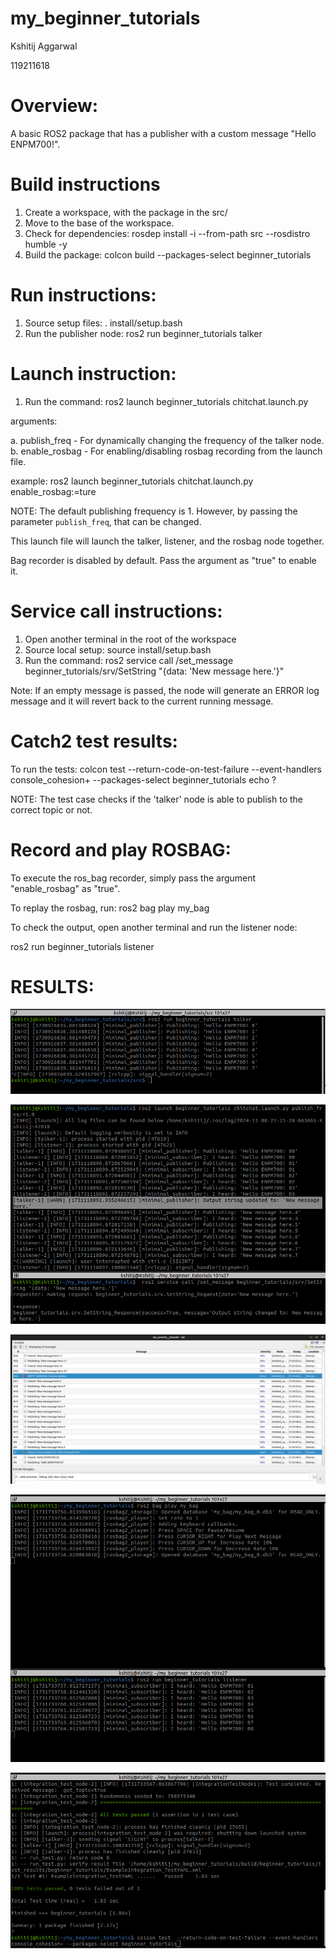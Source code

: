# my_beginner_tutorials
Kshitij Aggarwal

119211618

# Overview:

A basic ROS2 package that has a publisher with a custom message "Hello ENPM700!".

# Build instructions

1. Create a workspace, with the package in the src/
2. Move to the base of the workspace.
3. Check for dependencies: rosdep install -i --from-path src --rosdistro humble -y
4. Build the package: colcon build --packages-select beginner_tutorials

# Run instructions:
1. Source setup files: . install/setup.bash
2. Run the publisher node: ros2 run beginner_tutorials talker

# Launch instruction:
1. Run the command: ros2 launch beginner_tutorials chitchat.launch.py 

arguments:

a. publish_freq - For dynamically changing the frequency of the talker node.
b. enable_rosbag - For enabling/disabling rosbag recording from the launch file.


example: ros2 launch beginner_tutorials chitchat.launch.py enable_rosbag:=ture

NOTE: The default publishing frequency is 1. However, by passing the parameter `publish_freq`, that can be changed. 

This launch file will launch the talker, listener, and the rosbag node together.

Bag recorder is disabled by default. Pass the argument as "true" to enable it. 

# Service call instructions:
1. Open another terminal in the root of the workspace
2. Source local setup: source install/setup.bash
3. Run the command:  ros2 service call /set_message beginner_tutorials/srv/SetString "{data: 'New message here.'}"

Note: If an empty message is passed, the node will generate an ERROR log message and it will revert back to the current running message.


# Catch2 test results:

To run the tests: colcon test  --return-code-on-test-failure --event-handlers console_cohesion+ --packages-select beginner_tutorials
echo ?

NOTE: The test case checks if the 'talker' node is able to publish to the correct topic or not.

# Record and play ROSBAG:

To execute the ros_bag recorder, simply pass the argument "enable_rosbag" as "true".

To replay the rosbag, run: ros2 bag play my_bag

To check the output, open another terminal and run the listener node:

ros2 run beginner_tutorials listener

# RESULTS:

![Publisher Output](results/publisher_output.png)

![Launch file Output](results/launch_output.png)

![RQT Output](results/rqt_output.png)

![ROSBAG Output](results/rosbag_echo_output.png)

![catch2 testcase](results/catch2_test_output.png)